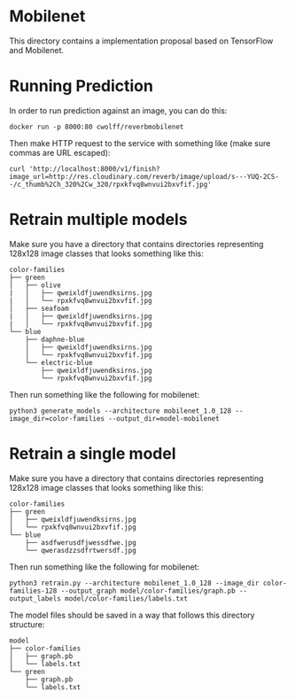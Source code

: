 # Mobilenet
This directory contains a  implementation proposal based on TensorFlow and Mobilenet.

# Running Prediction
In order to run prediction against an image, you can do this:

```
docker run -p 8000:80 cwolff/reverbmobilenet
```

Then make HTTP request to the service with something like (make sure commas are URL escaped):

```
curl 'http://localhost:8000/v1/finish?image_url=http://res.cloudinary.com/reverb/image/upload/s---YUQ-2CS--/c_thumb%2Ch_320%2Cw_320/rpxkfvq8wnvui2bxvfif.jpg'
```

# Retrain multiple models

Make sure you have a directory that contains directories representing 128x128
image classes that looks something like this:

```
color-families
├── green
│   ├── olive
|   │   ├── qweixldfjuwendksirns.jpg
|   │   └── rpxkfvq8wnvui2bxvfif.jpg
│   ├── seafoam
|   │   ├── qweixldfjuwendksirns.jpg
|   │   └── rpxkfvq8wnvui2bxvfif.jpg
└── blue
    ├── daphne-blue
    │   ├── qweixldfjuwendksirns.jpg
    │   └── rpxkfvq8wnvui2bxvfif.jpg
    └── electric-blue
        ├── qweixldfjuwendksirns.jpg
        └── rpxkfvq8wnvui2bxvfif.jpg
```

Then run something like the following for mobilenet:

```
python3 generate_models --architecture mobilenet_1.0_128 --image_dir=color-families --output_dir=model-mobilenet
```

# Retrain a single model
Make sure you have a directory that contains directories representing 128x128
image classes that looks something like this:

```
color-families
├── green
│   ├── qweixldfjuwendksirns.jpg
│   └── rpxkfvq8wnvui2bxvfif.jpg
└── blue
    ├── asdfwerusdfjwessdfwe.jpg
    └── qwerasdzzsdfrtwersdf.jpg
```

Then run something like the following for mobilenet:

```
python3 retrain.py --architecture mobilenet_1.0_128 --image_dir color-families-128 --output_graph model/color-families/graph.pb --output_labels model/color-families/labels.txt
```

The model files should be saved in a way that follows this directory structure:

```
model
├── color-families
│   ├── graph.pb
│   └── labels.txt
└── green
    ├── graph.pb
    └── labels.txt
```

